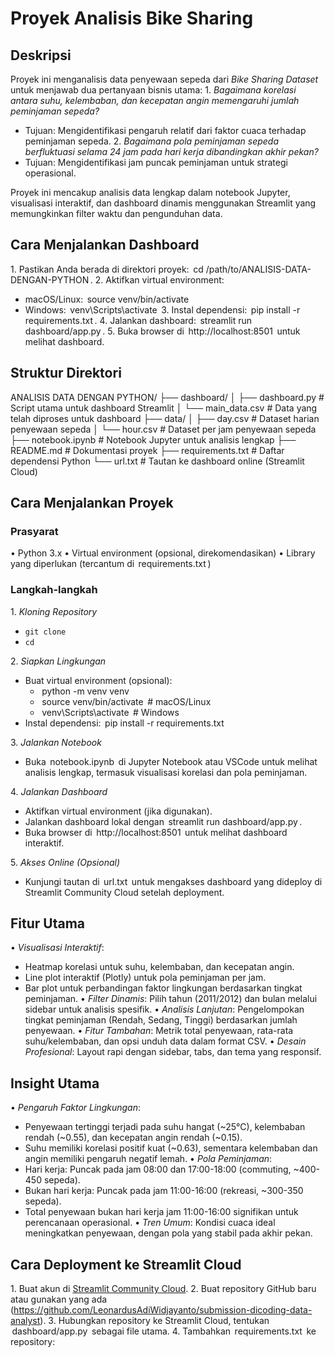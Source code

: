 # Proyek Analisis Bike Sharing

## Deskripsi
Proyek ini menganalisis data penyewaan sepeda dari *Bike Sharing Dataset* untuk menjawab dua pertanyaan bisnis utama:
1.⁠ ⁠*Bagaimana korelasi antara suhu, kelembaban, dan kecepatan angin memengaruhi jumlah peminjaman sepeda?*
   - Tujuan: Mengidentifikasi pengaruh relatif dari faktor cuaca terhadap peminjaman sepeda.
2.⁠ ⁠*Bagaimana pola peminjaman sepeda berfluktuasi selama 24 jam pada hari kerja dibandingkan akhir pekan?*
   - Tujuan: Mengidentifikasi jam puncak peminjaman untuk strategi operasional.

Proyek ini mencakup analisis data lengkap dalam notebook Jupyter, visualisasi interaktif, dan dashboard dinamis menggunakan Streamlit yang memungkinkan filter waktu dan pengunduhan data.

## Cara Menjalankan Dashboard
1.⁠ ⁠Pastikan Anda berada di direktori proyek: ⁠ cd /path/to/ANALISIS-DATA-DENGAN-PYTHON ⁠.
2.⁠ ⁠Aktifkan virtual environment:
   - macOS/Linux: ⁠ source venv/bin/activate ⁠
   - Windows: ⁠ venv\Scripts\activate ⁠
3.⁠ ⁠Instal dependensi: ⁠ pip install -r requirements.txt ⁠.
4.⁠ ⁠Jalankan dashboard: ⁠ streamlit run dashboard/app.py ⁠.
5.⁠ ⁠Buka browser di ⁠ http://localhost:8501 ⁠ untuk melihat dashboard.

## Struktur Direktori
ANALISIS DATA DENGAN PYTHON/
├── dashboard/
│   ├── dashboard.py          # Script utama untuk dashboard Streamlit
│   └── main_data.csv        # Data yang telah diproses untuk dashboard
├── data/
│   ├── day.csv             # Dataset harian penyewaan sepeda
│   └── hour.csv            # Dataset per jam penyewaan sepeda
├── notebook.ipynb          # Notebook Jupyter untuk analisis lengkap
├── README.md               # Dokumentasi proyek
├── requirements.txt        # Daftar dependensi Python
└── url.txt                 # Tautan ke dashboard online (Streamlit Cloud)

## Cara Menjalankan Proyek

### Prasyarat
•⁠  ⁠Python 3.x
•⁠  ⁠Virtual environment (opsional, direkomendasikan)
•⁠  ⁠Library yang diperlukan (tercantum di ⁠ requirements.txt ⁠)

### Langkah-langkah
1.⁠ ⁠*Kloning Repository*
   - `git clone `
   - `cd `

2.⁠ ⁠*Siapkan Lingkungan*
   - Buat virtual environment (opsional):
     - ⁠ python -m venv venv ⁠
     - ⁠ source venv/bin/activate ⁠  # macOS/Linux
     - ⁠ venv\Scripts\activate ⁠     # Windows
   - Instal dependensi: ⁠ pip install -r requirements.txt ⁠

3.⁠ ⁠*Jalankan Notebook*
   - Buka ⁠ notebook.ipynb ⁠ di Jupyter Notebook atau VSCode untuk melihat analisis lengkap, termasuk visualisasi korelasi dan pola peminjaman.

4.⁠ ⁠*Jalankan Dashboard*
   - Aktifkan virtual environment (jika digunakan).
   - Jalankan dashboard lokal dengan ⁠ streamlit run dashboard/app.py ⁠.
   - Buka browser di ⁠ http://localhost:8501 ⁠ untuk melihat dashboard interaktif.

5.⁠ ⁠*Akses Online (Opsional)*
   - Kunjungi tautan di ⁠ url.txt ⁠ untuk mengakses dashboard yang dideploy di Streamlit Community Cloud setelah deployment.

## Fitur Utama
•⁠  ⁠*Visualisasi Interaktif*: 
  - Heatmap korelasi untuk suhu, kelembaban, dan kecepatan angin.
  - Line plot interaktif (Plotly) untuk pola peminjaman per jam.
  - Bar plot untuk perbandingan faktor lingkungan berdasarkan tingkat peminjaman.
•⁠  ⁠*Filter Dinamis*: Pilih tahun (2011/2012) dan bulan melalui sidebar untuk analisis spesifik.
•⁠  ⁠*Analisis Lanjutan*: Pengelompokan tingkat peminjaman (Rendah, Sedang, Tinggi) berdasarkan jumlah penyewaan.
•⁠  ⁠*Fitur Tambahan*: Metrik total penyewaan, rata-rata suhu/kelembaban, dan opsi unduh data dalam format CSV.
•⁠  ⁠*Desain Profesional*: Layout rapi dengan sidebar, tabs, dan tema yang responsif.

## Insight Utama
•⁠  ⁠*Pengaruh Faktor Lingkungan*: 
  - Penyewaan tertinggi terjadi pada suhu hangat (~25°C), kelembaban rendah (~0.55), dan kecepatan angin rendah (~0.15).
  - Suhu memiliki korelasi positif kuat (~0.63), sementara kelembaban dan angin memiliki pengaruh negatif lemah.
•⁠  ⁠*Pola Peminjaman*: 
  - Hari kerja: Puncak pada jam 08:00 dan 17:00-18:00 (commuting, ~400-450 sepeda).
  - Bukan hari kerja: Puncak pada jam 11:00-16:00 (rekreasi, ~300-350 sepeda).
  - Total penyewaan bukan hari kerja jam 11:00-16:00 signifikan untuk perencanaan operasional.
•⁠  ⁠*Tren Umum*: Kondisi cuaca ideal meningkatkan penyewaan, dengan pola yang stabil pada akhir pekan.

## Cara Deployment ke Streamlit Cloud
1.⁠ ⁠Buat akun di [Streamlit Community Cloud](https://streamlit.io/cloud).
2.⁠ ⁠Buat repository GitHub baru atau gunakan yang ada (https://github.com/LeonardusAdiWidjayanto/submission-dicoding-data-analyst).
3.⁠ ⁠Hubungkan repository ke Streamlit Cloud, tentukan ⁠ dashboard/app.py ⁠ sebagai file utama.
4.⁠ ⁠Tambahkan ⁠ requirements.txt ⁠ ke repository: